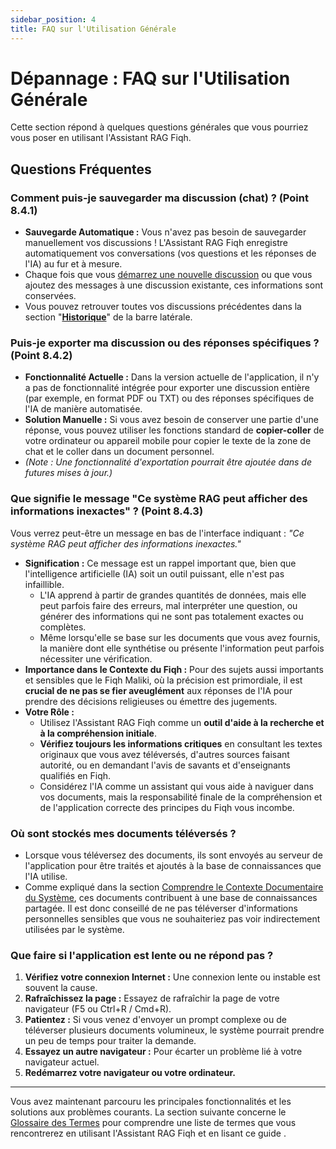 ```yaml
---
sidebar_position: 4
title: FAQ sur l'Utilisation Générale
---
```


# Dépannage : FAQ sur l'Utilisation Générale

Cette section répond à quelques questions générales que vous pourriez vous poser en utilisant l'Assistant RAG Fiqh.

## Questions Fréquentes

### Comment puis-je sauvegarder ma discussion (chat) ? (Point 8.4.1)

* **Sauvegarde Automatique :** Vous n'avez pas besoin de sauvegarder manuellement vos discussions ! L'Assistant RAG Fiqh enregistre automatiquement vos conversations (vos questions et les réponses de l'IA) au fur et à mesure.
* Chaque fois que vous [démarrez une nouvelle discussion](../conversations/starting-new.md) ou que vous ajoutez des messages à une discussion existante, ces informations sont conservées.
* Vous pouvez retrouver toutes vos discussions précédentes dans la section "[**Historique**](../interface-overview/sidebar.md#2-section-historique-point-311)" de la barre latérale.

### Puis-je exporter ma discussion ou des réponses spécifiques ? (Point 8.4.2)

* **Fonctionnalité Actuelle :** Dans la version actuelle de l'application, il n'y a pas de fonctionnalité intégrée pour exporter une discussion entière (par exemple, en format PDF ou TXT) ou des réponses spécifiques de l'IA de manière automatisée.
* **Solution Manuelle :** Si vous avez besoin de conserver une partie d'une réponse, vous pouvez utiliser les fonctions standard de **copier-coller** de votre ordinateur ou appareil mobile pour copier le texte de la zone de chat et le coller dans un document personnel.
* *(Note : Une fonctionnalité d'exportation pourrait être ajoutée dans de futures mises à jour.)*

### Que signifie le message "Ce système RAG peut afficher des informations inexactes" ? (Point 8.4.3)

Vous verrez peut-être un message en bas de l'interface indiquant : *"Ce système RAG peut afficher des informations inexactes."*

* **Signification :** Ce message est un rappel important que, bien que l'intelligence artificielle (IA) soit un outil puissant, elle n'est pas infaillible.
    * L'IA apprend à partir de grandes quantités de données, mais elle peut parfois faire des erreurs, mal interpréter une question, ou générer des informations qui ne sont pas totalement exactes ou complètes.
    * Même lorsqu'elle se base sur les documents que vous avez fournis, la manière dont elle synthétise ou présente l'information peut parfois nécessiter une vérification.
* **Importance dans le Contexte du Fiqh :** Pour des sujets aussi importants et sensibles que le Fiqh Maliki, où la précision est primordiale, il est **crucial de ne pas se fier aveuglément** aux réponses de l'IA pour prendre des décisions religieuses ou émettre des jugements.
* **Votre Rôle :**
    * Utilisez l'Assistant RAG Fiqh comme un **outil d'aide à la recherche et à la compréhension initiale**.
    * **Vérifiez toujours les informations critiques** en consultant les textes originaux que vous avez téléversés, d'autres sources faisant autorité, ou en demandant l'avis de savants et d'enseignants qualifiés en Fiqh.
    * Considérez l'IA comme un assistant qui vous aide à naviguer dans vos documents, mais la responsabilité finale de la compréhension et de l'application correcte des principes du Fiqh vous incombe.

### Où sont stockés mes documents téléversés ?

* Lorsque vous téléversez des documents, ils sont envoyés au serveur de l'application pour être traités et ajoutés à la base de connaissances que l'IA utilise.
* Comme expliqué dans la section [Comprendre le Contexte Documentaire du Système](../conversations/conversation-context.md), ces documents contribuent à une base de connaissances partagée. Il est donc conseillé de ne pas téléverser d'informations personnelles sensibles que vous ne souhaiteriez pas voir indirectement utilisées par le système.

### Que faire si l'application est lente ou ne répond pas ?

1.  **Vérifiez votre connexion Internet :** Une connexion lente ou instable est souvent la cause.
2.  **Rafraîchissez la page :** Essayez de rafraîchir la page de votre navigateur (F5 ou Ctrl+R / Cmd+R).
3.  **Patientez :** Si vous venez d'envoyer un prompt complexe ou de téléverser plusieurs documents volumineux, le système pourrait prendre un peu de temps pour traiter la demande.
4.  **Essayez un autre navigateur :** Pour écarter un problème lié à votre navigateur actuel.
5.  **Redémarrez votre navigateur ou votre ordinateur.**

---

Vous avez maintenant parcouru les principales fonctionnalités et les solutions aux problèmes courants. La section suivante concerne le [Glossaire des Termes](./../glossary.md) pour comprendre une liste de termes que vous rencontrerez en utilisant l'Assistant RAG Fiqh et en lisant ce guide .